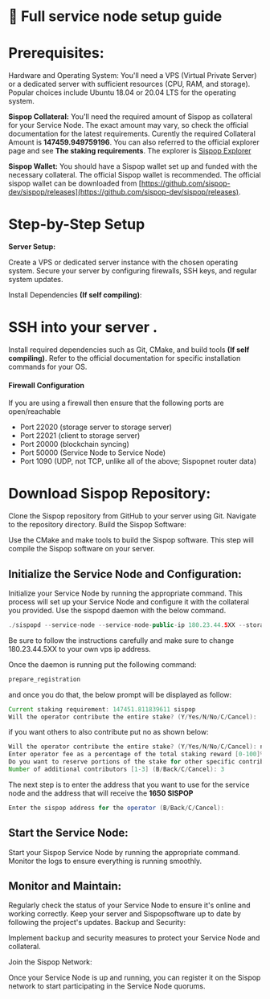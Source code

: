# 🍺 Full service node setup guide

# Prerequisites:

Hardware and Operating System: You'll need a VPS (Virtual Private Server) or a dedicated server with sufficient resources (CPU, RAM, and storage). Popular choices include Ubuntu 18.04 or 20.04 LTS for the operating system.

**Sispop Collateral:** You'll need the required amount of Sispop as collateral for your Service Node. The exact amount may vary, so check the official documentation for the latest requirements. Curently the required Collateral Amount is **147459.949759196**. You can also
referred to the official explorer page and see **The staking requirements**. The explorer is [Sispop Explorer](https://explorer.sispop.site/)

**Sispop Wallet:** You should have a Sispop wallet set up and funded with the necessary collateral. The official Sispop wallet is recommended. The official sispop wallet can be downloaded from [https://github.com/sispop-dev/sispop/releases](https://github.com/sispop-dev/sispop/releases).

# Step-by-Step Setup

**Server Setup:**

Create a VPS or dedicated server instance with the chosen operating system.
Secure your server by configuring firewalls, SSH keys, and regular system updates.

Install Dependencies **(If self compiling)**:

# SSH into your server .
Install required dependencies such as Git, CMake, and build tools  **(If self compiling)**.
Refer to the official documentation for specific installation commands for your OS.
####  Firewall Configuration

If you are using a firewall then ensure that the following ports are open/reachable

* Port 22020 (storage server to storage server)
* Port 22021 (client to storage server)
* Port 20000 (blockchain syncing)
* Port 50000 (Service Node to Service Node)
* Port 1090 (UDP, not TCP, unlike all of the above; Sispopnet router data)

# Download Sispop Repository:

Clone the Sispop repository from GitHub to your server using Git.
Navigate to the repository directory.
Build the Sispop Software:

Use the CMake and make tools to build the Sispop software.
This step will compile the Sispop software on your server.

## Initialize the Service Node and Configuration:

Initialize your Service Node by running the appropriate command. This process will set up your Service Node and configure it with the collateral you provided. Use the sispopd daemon with the below command.

```java
./sispopd --service-node --service-node-public-ip 180.23.44.5XX --storage-server-port 22020
```
Be sure to follow the instructions carefully and make sure to change 180.23.44.5XX to your own vps ip address.

Once the daemon is running put the following command:

```java
prepare_registration
```
and once you do that, the below prompt will be displayed as follow:

```java
Current staking requirement: 147451.811839611 sispop
Will the operator contribute the entire stake? (Y/Yes/N/No/C/Cancel):
```
if you want others to also contribute put no as shown below:

```java
Will the operator contribute the entire stake? (Y/Yes/N/No/C/Cancel): n
Enter operator fee as a percentage of the total staking reward [0-100]% (B/Back/C/Cancel): 80
Do you want to reserve portions of the stake for other specific contributors? (Y/Yes/N/No/B/Back/C/Cancel): y
Number of additional contributors [1-3] (B/Back/C/Cancel): 3
```
The next step is to enter the address that you want to use for the service node and the address that will receive the **1650 SISPOP**

```java
Enter the sispop address for the operator (B/Back/C/Cancel):
```


## Start the Service Node:

Start your Sispop Service Node by running the appropriate command.
Monitor the logs to ensure everything is running smoothly.

## Monitor and Maintain:

Regularly check the status of your Service Node to ensure it's online and working correctly.
Keep your server and Sispopsoftware up to date by following the project's updates.
Backup and Security:

Implement backup and security measures to protect your Service Node and collateral.

Join the Sispop Network:

Once your Service Node is up and running, you can register it on the Sispop network to start participating in the Service Node quorums.
